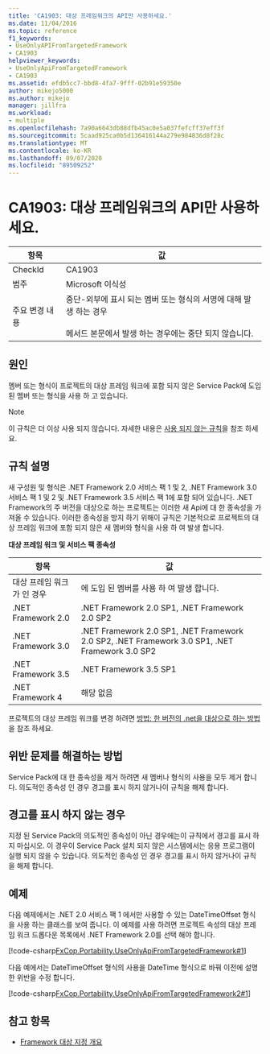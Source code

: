 ```yaml
---
title: 'CA1903: 대상 프레임워크의 API만 사용하세요.'
ms.date: 11/04/2016
ms.topic: reference
f1_keywords:
- UseOnlyAPIFromTargetedFramework
- CA1903
helpviewer_keywords:
- UseOnlyApiFromTargetedFramework
- CA1903
ms.assetid: efdb5cc7-bbd8-4fa7-9fff-02b91e59350e
author: mikejo5000
ms.author: mikejo
manager: jillfra
ms.workload:
- multiple
ms.openlocfilehash: 7a90a6643db88dfb45ac0e5a037fefcff37eff3f
ms.sourcegitcommit: 5caad925ca0b5d136416144a279e984836d8f28c
ms.translationtype: MT
ms.contentlocale: ko-KR
ms.lasthandoff: 09/07/2020
ms.locfileid: "89509252"
---
```

# <a name="ca1903-use-only-api-from-targeted-framework"></a>CA1903: 대상 프레임워크의 API만 사용하세요.

|항목|값|
|-|-|
|CheckId|CA1903|
|범주|Microsoft 이식성|
|주요 변경 내용|중단-외부에 표시 되는 멤버 또는 형식의 서명에 대해 발생 하는 경우<br /><br /> 메서드 본문에서 발생 하는 경우에는 중단 되지 않습니다.|

## <a name="cause"></a>원인
멤버 또는 형식이 프로젝트의 대상 프레임 워크에 포함 되지 않은 Service Pack에 도입 된 멤버 또는 형식을 사용 하 고 있습니다.

> [!NOTE]
> 이 규칙은 더 이상 사용 되지 않습니다. 자세한 내용은 [사용 되지 않는 규칙](fxcop-unported-deprecated-rules.md)을 참조 하세요.

## <a name="rule-description"></a>규칙 설명
새 구성원 및 형식은 .NET Framework 2.0 서비스 팩 1 및 2, .NET Framework 3.0 서비스 팩 1 및 2 및 .NET Framework 3.5 서비스 팩 1에 포함 되어 있습니다. .NET Framework의 주 버전을 대상으로 하는 프로젝트는 이러한 새 Api에 대 한 종속성을 가져올 수 있습니다. 이러한 종속성을 방지 하기 위해이 규칙은 기본적으로 프로젝트의 대상 프레임 워크에 포함 되지 않은 새 멤버와 형식을 사용 하 여 발생 합니다.

**대상 프레임 워크 및 서비스 팩 종속성**

|항목|값|
|-|-|
|대상 프레임 워크가 인 경우|에 도입 된 멤버를 사용 하 여 발생 합니다.|
|.NET Framework 2.0|.NET Framework 2.0 SP1, .NET Framework 2.0 SP2|
|.NET Framework 3.0|.NET Framework 2.0 SP1, .NET Framework 2.0 SP2, .NET Framework 3.0 SP1, .NET Framework 3.0 SP2|
|.NET Framework 3.5|.NET Framework 3.5 SP1|
|.NET Framework 4|해당 없음|

프로젝트의 대상 프레임 워크를 변경 하려면 [방법: 한 버전의 .net을 대상으로 하는 방법](../ide/visual-studio-multi-targeting-overview.md)을 참조 하세요.

## <a name="how-to-fix-violations"></a>위반 문제를 해결하는 방법
Service Pack에 대 한 종속성을 제거 하려면 새 멤버나 형식의 사용을 모두 제거 합니다. 의도적인 종속성 인 경우 경고를 표시 하지 않거나이 규칙을 해제 합니다.

## <a name="when-to-suppress-warnings"></a>경고를 표시 하지 않는 경우
지정 된 Service Pack의 의도적인 종속성이 아닌 경우에는이 규칙에서 경고를 표시 하지 마십시오. 이 경우이 Service Pack 설치 되지 않은 시스템에서는 응용 프로그램이 실행 되지 않을 수 있습니다. 의도적인 종속성 인 경우 경고를 표시 하지 않거나이 규칙을 해제 합니다.

## <a name="example"></a>예제
다음 예제에서는 .NET 2.0 서비스 팩 1 에서만 사용할 수 있는 DateTimeOffset 형식을 사용 하는 클래스를 보여 줍니다. 이 예제를 사용 하려면 프로젝트 속성의 대상 프레임 워크 드롭다운 목록에서 .NET Framework 2.0를 선택 해야 합니다.

[!code-csharp[FxCop.Portability.UseOnlyApiFromTargetedFramework#1](../code-quality/codesnippet/CSharp/ca1903-use-only-api-from-targeted-framework_1.cs)]

다음 예에서는 DateTimeOffset 형식의 사용을 DateTime 형식으로 바꿔 이전에 설명한 위반을 수정 합니다.

[!code-csharp[FxCop.Portability.UseOnlyApiFromTargetedFramework2#1](../code-quality/codesnippet/CSharp/ca1903-use-only-api-from-targeted-framework_2.cs)]

## <a name="see-also"></a>참고 항목

- [Framework 대상 지정 개요](../ide/visual-studio-multi-targeting-overview.md)
